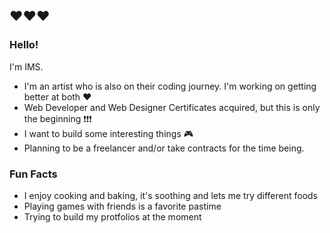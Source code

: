 ## ♥️♥️♥️
### Hello!
I'm IMS.
- I'm an artist who is also on their coding journey. I'm working on getting better at both ❤️
- Web Developer and Web Designer Certificates acquired, but this is only the beginning ❗❗❗
- I want to build some interesting things 🎮
- Planning to be a freelancer and/or take contracts for the time being.

### Fun Facts
- I enjoy cooking and baking, it's soothing and lets me try different foods
- Playing games with friends is a favorite pastime
- Trying to build my protfolios at the moment
